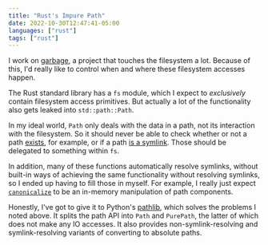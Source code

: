 ```yaml
---
title: "Rust's Impure Path"
date: 2022-10-30T12:47:41-05:00
languages: ["rust"]
tags: ["rust"]
---
```


I work on [garbage], a project that touches the filesystem a lot. Because of
this, I'd really like to control when and where these filesystem accesses
happen.

[garbage]: https://git.sr.ht/~mzhang/garbage

The Rust standard library has a `fs` module, which I expect to _exclusively_
contain filesystem access primitives. But actually a lot of the functionality
also gets leaked into `std::path::Path`.

In my ideal world, `Path` only deals with the data in a path, not its
interaction with the filesystem. So it should never be able to check whether or
not a path [exists], for example, or if a path [is a symlink][is_symlink]. Those
should be delegated to something within `fs`.

[exists]: https://doc.rust-lang.org/stable/std/path/struct.Path.html#method.exists
[is_symlink]: https://doc.rust-lang.org/stable/std/path/struct.Path.html#method.is_symlink

In addition, many of these functions automatically resolve symlinks, without
built-in ways of achieving the same functionality without resolving symlinks, so
I ended up having to fill those in myself. For example, I really just expect
[`canonicalize`] to be an in-memory manipulation of path components.

[`canonicalize`]: https://doc.rust-lang.org/stable/std/path/struct.Path.html#method.canonicalize

Honestly, I've got to give it to Python's [pathlib], which solves the problems I
noted above. It splits the path API into `Path` and `PurePath`, the latter of
which does not make any IO accesses. It also provides non-symlink-resolving and
symlink-resolving variants of converting to absolute paths.

[pathlib]: https://docs.python.org/3/library/pathlib.html
